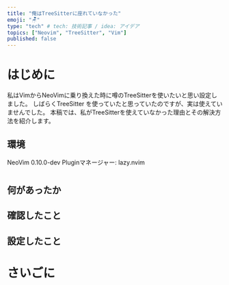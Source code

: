 ```yaml
---
title: "俺はTreeSitterに座れていなかった"
emoji: "🪑"
type: "tech" # tech: 技術記事 / idea: アイデア
topics: ["Neovim", "TreeSitter", "Vim"]
published: false
---
```


# はじめに
私はVimからNeoVimに乗り換えた時に噂のTreeSitterを使いたいと思い設定しました。
しばらくTreeSitter を使っていたと思っていたのですが、実は使えていませんでした。
本稿では、私がTreeSitterを使えていなかった理由とその解決方法を紹介します。

## 環境
NeoVim 0.10.0-dev
Pluginマネージャー: lazy.nvim

#
## 何があったか


## 確認したこと

## 設定したこと

# さいごに

